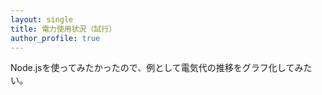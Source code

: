 ```yaml
---
layout: single
title: 電力使用状況（試行）
author_profile: true
---
```


Node.jsを使ってみたかったので、例として電気代の推移をグラフ化してみたい。
<script src="https://cdnjs.cloudflare.com/ajax/libs/Chart.js/2.1.4/Chart.min.js"></script>

<canvas id="myChart" width="400" height="400"></canvas>
<script>
var ctx = document.getElementById("myChart").getContext('2d');
var myChart = new Chart(ctx, {
    type: 'line',
    data: {
        labels: ["1月", "2月", "3月", "4月", "5月", "6月"],
        datasets: [{
            label: '電気料金',
            data: [1250, 1952, 2623, 5250, 2122, 3455],
            backgroundColor: [
                'rgba(255, 99, 132, 0.2)',
                'rgba(54, 162, 235, 0.2)',
                'rgba(255, 206, 86, 0.2)',
                'rgba(75, 192, 192, 0.2)',
                'rgba(153, 102, 255, 0.2)',
                'rgba(255, 159, 64, 0.2)'
            ],
            borderColor: [
                'rgba(255,99,132,1)',
                'rgba(54, 162, 235, 1)',
                'rgba(255, 206, 86, 1)',
                'rgba(75, 192, 192, 1)',
                'rgba(153, 102, 255, 1)',
                'rgba(255, 159, 64, 1)'
            ],
            borderWidth: 1
        }]
    },
    options: {
        scales: {
            yAxes: [{
                ticks: {
                    beginAtZero:true
                }
            }]
        }
    }
});
</script>